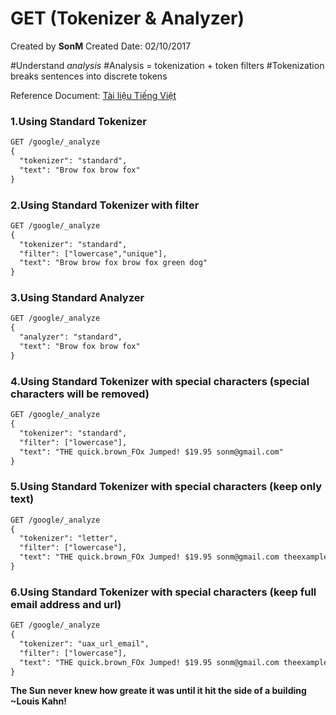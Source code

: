 # GET (Tokenizer & Analyzer)

Created by **SonM** 
Created Date: 02/10/2017

#Understand _analysis_
#Analysis = tokenization + token filters
#Tokenization breaks sentences into discrete tokens

Reference Document: [Tài liệu Tiếng Việt](https://viblo.asia/p/tim-hieu-tokenizers-pho-bien-trong-elasticsearch-GrLZDbke5k0)

### 1.Using Standard Tokenizer
```rest
GET /google/_analyze
{
  "tokenizer": "standard",
  "text": "Brow fox brow fox"
}
```

### 2.Using Standard Tokenizer with filter
```rest
GET /google/_analyze
{
  "tokenizer": "standard",
  "filter": ["lowercase","unique"], 
  "text": "Brow brow fox brow fox green dog"
}
```

### 3.Using Standard Analyzer
```rest
GET /google/_analyze
{
  "analyzer": "standard",
  "text": "Brow fox brow fox"
}
```

### 4.Using Standard Tokenizer with special characters (special characters will be removed)
```rest
GET /google/_analyze
{
  "tokenizer": "standard",
  "filter": ["lowercase"], 
  "text": "THE quick.brown_FOx Jumped! $19.95 sonm@gmail.com"
}
```

### 5.Using Standard Tokenizer with special characters (keep only text)
```rest
GET /google/_analyze
{
  "tokenizer": "letter",
  "filter": ["lowercase"], 
  "text": "THE quick.brown_FOx Jumped! $19.95 sonm@gmail.com theexample.com"
}
```

### 6.Using Standard Tokenizer with special characters (keep full email address and url)
```rest
GET /google/_analyze
{
  "tokenizer": "uax_url_email",
  "filter": ["lowercase"], 
  "text": "THE quick.brown_FOx Jumped! $19.95 sonm@gmail.com theexample.com"
}
```


**The Sun never knew how greate it was until it hit the side of a building**
**~Louis Kahn!**
